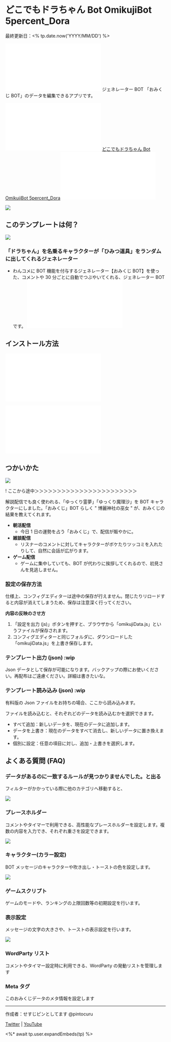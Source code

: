 # どこでもドラちゃん Bot OmikujiBot 5percent_Dora

最終更新日：<% tp.date.now('YYYY/MM/DD') %>

![](../../template/intro/intro_11.md) ジェネレーター BOT 「おみくじ BOT」のデータを編集できるアプリです。

![](../../template/intro/intro_12.md) [どこでもドラちゃん Bot OmikujiBot 5percent_Dora](https://pintocuru.booth.pm/items/7291931)![](../../template/intro/intro_13.md)

![](../../template/intro/intro_21_hazimeni)

## このテンプレートは何？

![](images/default.webp)

### 「ドラちゃん」を名乗るキャラクターが「ひみつ道具」をランダムに出してくれるジェネレーター

- わんコメに BOT 機能を付与するジェネレーター【おみくじ BOT】を使った、コメントや 30 分ごとに自動でつぶやいてくれる、ジェネレーター BOT です。
![features_21_](../../template/features/features_21_.md)

## インストール方法

![Installation_41_GotoTemplate](../../template/installation/Installation_41_GotoTemplate.md)

![Installation_42_OmikujiWordParty](../../template/installation/Installation_42_OmikujiWordParty.md)

## つかいかた

![](images/250816_1.jpg)

! ここから途中＞＞＞＞＞＞＞＞＞＞＞＞＞＞＞＞＞＞＞＞＞＞＞

解説配信でも良く使われる、「ゆっくり霊夢」「ゆっくり魔理沙」を BOT キャラクターにしました。「おみくじ」BOT らしく " 博麗神社の巫女 " が、おみくじの結果を教えてくれます。

- **朝活配信**
	- 今日 1 日の運勢を占う「おみくじ」で、配信が賑やかに。
- **雑談配信**
	- リスナーのコメントに対してキャラクターがボケたりツッコミを入れたりして、自然に会話が広がります。
- **ゲーム配信**
	- ゲームに集中していても、BOT が代わりに挨拶してくれるので、初見さんを見逃しません。

### 設定の保存方法

仕様上、コンフィグエディターは途中の保存が行えません。閉じたりリロードすると内容が消えてしまうため、保存は注意深く行ってください。

**内容の反映のさせ方**

1. 「設定を出力 (js)」ボタンを押すと、ブラウザから「omikujiData.js」というファイルが保存されます。
2. コンフィグエディターと同じフォルダに、ダウンロードした「omikujiData.js」を上書き保存します。

### テンプレート出力 (json) :wip

Json データとして保存が可能になります。バックアップの際にお使いください。再配布はご遠慮ください。詳細は書きたいな。

### テンプレート読み込み (json) :wip

有料版の Json ファイルをお持ちの場合、ここから読み込みます。

ファイルを読み込むと、それぞれどのデータを読み込むかを選択できます。

- すべて追加：新しいデータを、現在のデータに追加します。
- データを上書き：現在のデータをすべて消去し、新しいデータに置き換えます。
- 個別に設定：任意の項目に対し、追加・上書きを選択します。

## よくある質問 (FAQ)

### データがあるのに一致するルールが見つかりませんでした。と出る

フィルターがかかっている際に他のカテゴリへ移動すると、

![](images/Pasted%20image%2020250815065458.png)

### プレースホルダー

コメントやタイマーで利用できる、高性能なプレースホルダーを設定します。複数の内容を入力でき、それぞれ重さを設定できます。

![](images/Pasted%20image%2020250815065526.png)

### キャラクター(カラー設定)

BOT メッセージのキャラクターや吹き出し・トーストの色を設定します。

![](images/Pasted%20image%2020250815065631.png)

### ゲームスクリプト

ゲームのモードや、ランキングの上限回数等の初期設定を行います。

### 表示設定

メッセージの文字の大きさや、トーストの表示設定を行います。

![](images/Pasted%20image%2020250815065801.png)

### WordParty リスト

コメントやタイマー設定時に利用できる、WordParty の発動リストを管理します

### Meta タグ

このおみくじデータのメタ情報を設定します

---

作成者：せすじピンとしてます @pintocuru

[Twitter](https://twitter.com/pintocuru) | [YouTube](https://www.youtube.com/@pintocuru)

<%* await tp.user.expandEmbeds(tp) %>